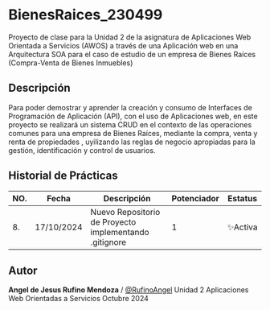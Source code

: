 # BienesRaices_230499
Proyecto de clase para la Unidad 2 de la asignatura de Aplicaciones Web Orientada a Servicios (AWOS) a través de una Aplicación web en una Arquitectura SOA para el caso de estudio de un empresa de Bienes Raíces (Compra-Venta de Bienes Inmuebles)


## Descripción 

Para poder demostrar y aprender la creación y consumo de Interfaces de Programación de Aplicación (API), con el uso de Aplicaciones web, en este proyecto se realizará un sistema CRUD en el contexto de las operaciones comunes para una empresa de Bienes Raíces, mediante la compra, venta y renta de propiedades , uyilizando las reglas de negocio apropiadas para la gestión, identificación y control de usuarios.

## Historial de Prácticas 
|NO.|Fecha|Descripción|Potenciador|Estatus|
|--|--|--|--|--|
|8.|17/10/2024|Nuevo Repositorio de Proyecto implementando .gitignore|1|✨Activa|


## Autor 

 **Angel de Jesus Rufino Mendoza** / [@RufinoAngel](https://github.com/RufinoAngel)
Unidad 2
Aplicaciones Web Orientadas a Servicios
Octubre 2024